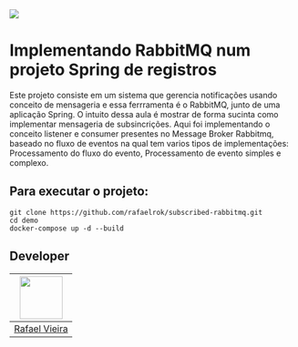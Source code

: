 <img src="https://i.ibb.co/wKsWJM0/rabbitmq-subscribed-drawio.png" />

# Implementando RabbitMQ num projeto Spring de registros

Este projeto consiste em um sistema que gerencia notificações usando conceito de mensageria e essa ferrramenta é o RabbitMQ, junto de uma aplicação Spring.
O intuito dessa aula é mostrar de forma sucinta como implementar mensageria de subsincrições.
Aqui foi implementando o conceito listener e consumer presentes no Message Broker Rabbitmq, baseado no fluxo de eventos na qual tem varios tipos de implementações:
Processamento do fluxo do evento, Processamento de evento simples e complexo.

## Para executar o projeto:

```
git clone https://github.com/rafaelrok/subscribed-rabbitmq.git
cd demo
docker-compose up -d --build
```

## Developer

| [<img src="https://avatars.githubusercontent.com/u/8467131?v=4" width="75px;"/>](https://github.com/rafaelrok) |
| :-: |
|[Rafael Vieira](https://github.com/rafaelrok)|
